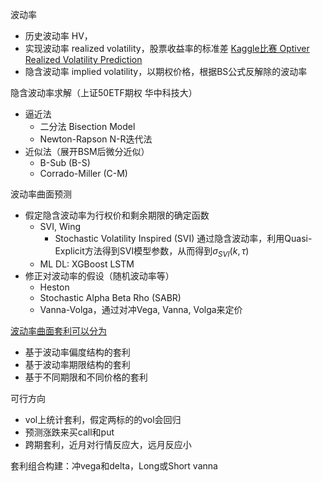 波动率
- 历史波动率 HV，
- 实现波动率  realized volatility，股票收益率的标准差 [Kaggle比赛 Optiver Realized Volatility Prediction](https://www.kaggle.com/code/jiashenliu/introduction-to-financial-concepts-and-data)
- 隐含波动率 implied volatility，以期权价格，根据BS公式反解除的波动率

隐含波动率求解（上证50ETF期权 华中科技大）
- 逼近法
	- 二分法 Bisection Model
	- Newton-Rapson N-R迭代法
- 近似法（展开BSM后微分近似）
	- B-Sub (B-S)
	- Corrado-Miller (C-M)

波动率曲面预测
- 假定隐含波动率为行权价和剩余期限的确定函数
	- SVI, Wing
		- Stochastic Volatility Inspired (SVI) 通过隐含波动率，利用Quasi-Explicit方法得到SVI模型参数，从而得到$\sigma_{SVI}(k,\tau)$
	- ML DL: XGBoost LSTM
- 修正对波动率的假设（随机波动率等） 
	- Heston
	- Stochastic Alpha Beta Rho (SABR)
	- Vanna-Volga，通过对冲Vega, Vanna, Volga来定价

[波动率曲面套利可以分为](https://mp.weixin.qq.com/s/w3x7x7u0FFfrPOfkBThK-Q)
- 基于波动率偏度结构的套利
- 基于波动率期限结构的套利
- 基于不同期限和不同价格的套利

可行方向
- vol上统计套利，假定两标的的vol会回归
- 预测涨跌来买call和put
- 跨期套利，近月对行情反应大，远月反应小

套利组合构建：冲vega和delta，Long或Short vanna